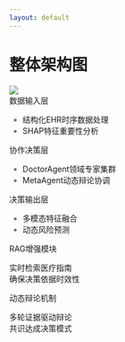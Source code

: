 ```yaml
---
layout: default
---
```

# 整体架构图

<!-- 图片组件 -->
<div class="w-full h-[30vh] flex justify-center items-center mb-4">
  <img src="/figures/colacare_pipeline.png" class="w-full h-full object-contain" />
</div>

<v-clicks>

<!-- 第一行：三个架构说明 -->
<div class="grid grid-cols-3 gap-8 mt-4">
  <div class="border-l-4 border-blue-500 pl-4">
    <div class="flex items-center gap-2 text-blue-500">
      <carbon:data-base class="text-xl"/> 
      <span class="font-bold">数据输入层</span>
    </div>
    <ul class="text-sm pl-6 list-disc mt-2">
      <li>结构化EHR时序数据处理</li>
      <li>SHAP特征重要性分析</li>
    </ul>
  </div>

  <div class="border-l-4 border-green-500 pl-4">
    <div class="flex items-center gap-2 text-green-500">
      <carbon:group class="text-xl"/>
      <span class="font-bold">协作决策层</span>
    </div>
    <ul class="text-sm pl-6 list-disc mt-2">
      <li>DoctorAgent领域专家集群</li>
      <li>MetaAgent动态辩论协调</li>
    </ul>
  </div>

  <div class="border-l-4 border-purple-500 pl-4">
    <div class="flex items-center gap-2 text-purple-500">
      <carbon:ai-results class="text-xl"/>
      <span class="font-bold">决策输出层</span>
    </div>
    <ul class="text-sm pl-6 list-disc mt-2">
      <li>多模态特征融合</li>
      <li>动态风险预测</li>
    </ul>
  </div>
</div>

<!-- 第二行：两个创新亮点 -->
<div class="grid grid-cols-2 gap-8 mt-8">
  <div class="border-l-4 border-orange-500 pl-4">
    <div class="flex items-center gap-2 text-orange-500">
      <carbon:lightning class="text-xl"/>
      <span class="font-bold">RAG增强模块</span>
    </div>
    <p class="text-sm mt-2">实时检索医疗指南<br>确保决策依据时效性</p>
  </div>

  <div class="border-l-4 border-pink-500 pl-4">
    <div class="flex items-center gap-2 text-pink-500">
      <carbon:chat class="text-xl"/>
      <span class="font-bold">动态辩论机制</span>
    </div>
    <p class="text-sm mt-2">多轮证据驱动辩论<br>共识达成决策模式</p>
  </div>
</div>

</v-clicks>

<style>
ul li::marker {
  color: #64748b;
}
</style>